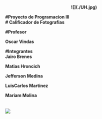 <p align="center">
  <b>![](./UH.jpg)</b><br>


<b>#Proyecto de Programacion III</b><br>
<b># Calificador de Fotografias</b><br>

<b>#Profesor</b><br>

<b>Oscar Vindas</b><br>

<b>#Integrantes </b><br>
<b>Jairo Brenes</b><br>

<b>Matias Hroncich </b><br>

<b>Jefferson Medina </b><br>

<b>LuisCarlos Martinez</b><br>

<b>Mariam Molina</b><br>
<br><br>
  <img src="http://sports.ndtv.com/images/loading.gif">
</p>




